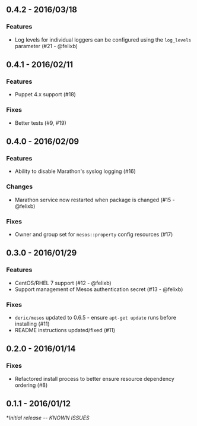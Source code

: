 ## 0.4.2 - 2016/03/18
### Features
* Log levels for individual loggers can be configured using the `log_levels` parameter (#21 - @felixb)

## 0.4.1 - 2016/02/11
### Features
* Puppet 4.x support (#18)

### Fixes
* Better tests (#9, #19)

## 0.4.0 - 2016/02/09
### Features
* Ability to disable Marathon's syslog logging (#16)

### Changes
* Marathon service now restarted when package is changed (#15 - @felixb)

### Fixes
* Owner and group set for `mesos::property` config resources (#17)

## 0.3.0 - 2016/01/29
### Features
* CentOS/RHEL 7 support (#12 - @felixb)
* Support management of Mesos authentication secret (#13 - @felixb)

### Fixes
* `deric/mesos` updated to 0.6.5 - ensure `apt-get update` runs before installing (#11)
* README instructions updated/fixed (#11)

## 0.2.0 - 2016/01/14
### Fixes
* Refactored install process to better ensure resource dependency ordering (#8)

## 0.1.1 - 2016/01/12
**Initial release -- KNOWN ISSUES*
